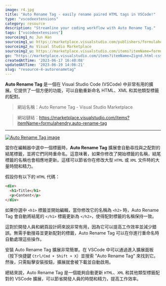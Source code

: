 ```yaml
---
image: r4.jpg
title: "Auto Rename Tag - easily rename paired HTML tags in VSCode!"
type: "vscodeextensions"
category: resource
description: "Streamline your coding workflow with Auto Rename Tag."
tags: ["vscodeextensions"]
sourceimg1_n: Jun Han
sourceimg1_u: https://marketplace.visualstudio.com/publishers/formulahendry
sourceimg2_n: Visual Studio Marketplace
sourceimg2_u: https://marketplace.visualstudio.com/items?itemName=formulahendry.auto-rename-tag
go: "https://marketplace.visualstudio.com/items?itemName=Zignd.html-css-class-completion"
createdAtTime: '2023-06-17 16:40:08'
updatedAtTime: '2023-06-19 14:06:21'
slug: "resource-4-autorenametag"
---
```

**Auto Rename Tag** 是一個在 Visual Studio Code (VSCode) 中非常有用的擴展。它提供了一個方便的功能，可以自動重新命名 HTML、XML 和其他類型標籤的配對。

> 網站名稱：Auto Rename Tag - Visual Studio Marketplace

> 網站鏈結：https://marketplace.visualstudio.com/items?itemName=formulahendry.auto-rename-tag

---

<a href="/blog/r4-1.gif" target="_blank">

![Auto Rename Tag image](/blog/r4-1.gif "Auto Rename Tag")

</a>

當你在編輯器中選中一個標籤時，**Auto Rename Tag** 擴展會自動尋找與之配對的結尾標籤，並將它們同時重命名。這意味著，如果你修改了開始標籤的名稱，結尾標籤的名稱也會相應地更新。這樣可以節省你在修改大型 `HTML` 或 `XML` 文件時的大量時間和精力。

假設你有以下的 `HTML` 代碼：
```html
<div>
  <h1>Title</h1>
  <p>Content</p>
</div>
```

如果你選中 `<h1>` 標籤並開始編輯，當你修改它的名稱為 `<h2>` 時，Auto Rename Tag 會自動將結尾的 `</h1>` 標籤更新為 `</h2>`，使得配對標籤的名稱保持一致。

這對於開發人員和網頁設計師來說非常有用，因為它可以提高工作效率並減少錯誤。無需手動搜尋並更新配對的標籤，Auto Rename Tag 可以在你進行重命名時自動處理這些操作。

安裝 Auto Rename Tag 擴展非常簡單。在 VSCode 中可以通過進入擴展面板（按下快捷鍵 `Ctrl/Cmd + Shift + X`）並搜索 "Auto Rename Tag" 來找到它。然後，只需點擊安裝按鈕，擴展就會被下載並自動啟用。

總結來說，Auto Rename Tag 是一個能夠自動更新 `HTML`、`XML` 和其他類型標籤配對的 VSCode 擴展，可以節省開發人員的時間和精力，提高工作效率。
